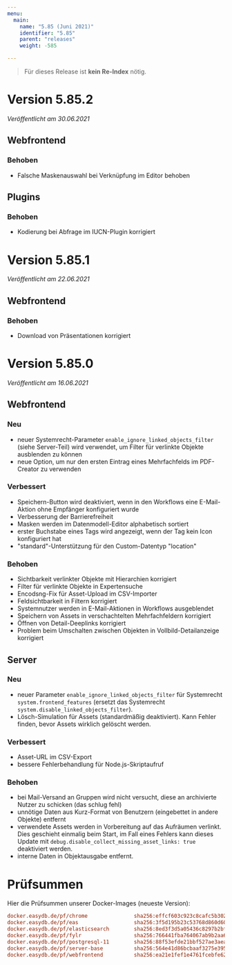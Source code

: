 ```yaml
---
menu:
  main:
    name: "5.85 (Juni 2021)"
    identifier: "5.85"
    parent: "releases"
    weight: -585

---
```


> Für dieses Release ist **kein Re-Index** nötig. 

# Version 5.85.2

*Veröffentlicht am 30.06.2021*

## Webfrontend

### Behoben

* Falsche Maskenauswahl bei Verknüpfung im Editor behoben

## Plugins

### Behoben

* Kodierung bei Abfrage im IUCN-Plugin korrigiert

# Version 5.85.1

*Veröffentlicht am 22.06.2021*

## Webfrontend

### Behoben

* Download von Präsentationen korrigiert

# Version 5.85.0

*Veröffentlicht am 16.06.2021*

## Webfrontend

### Neu

* neuer Systemrecht-Parameter `enable_ignore_linked_objects_filter` (siehe Server-Teil) wird verwendet, um Filter für verlinkte Objekte ausblenden zu können
* neue Option, um nur den ersten Eintrag eines Mehrfachfelds im PDF-Creator zu verwenden

### Verbessert

* Speichern-Button wird deaktiviert, wenn in den Workflows eine E-Mail-Aktion ohne Empfänger konfiguriert wurde
* Verbesserung der Barrierefreiheit
* Masken werden im Datenmodell-Editor alphabetisch sortiert
* erster Buchstabe eines Tags wird angezeigt, wenn der Tag kein Icon konfiguriert hat
* "standard"-Unterstützung für den Custom-Datentyp "location"

### Behoben

* Sichtbarkeit verlinkter Objekte mit Hierarchien korrigiert
* Filter für verlinkte Objekte in Expertensuche
* Encodsng-Fix für Asset-Upload im CSV-Importer
* Feldsichtbarkeit in Filtern korrigiert
* Systemnutzer werden in E-Mail-Aktionen in Workflows ausgeblendet
* Speichern von Assets in verschachtelten Mehrfachfeldern korrigiert
* Öffnen von Detail-Deeplinks korrigiert
* Problem beim Umschalten zwischen Objekten in Vollbild-Detailanzeige korrigiert

## Server

### Neu

* neuer Parameter `enable_ignore_linked_objects_filter` für Systemrecht `system.frontend_features` (ersetzt das Systemrecht `system.disable_linked_objects_filter`).
* Lösch-Simulation für Assets (standardmäßig deaktiviert). Kann Fehler finden, bevor Assets wirklich gelöscht werden.

### Verbessert

* Asset-URL im CSV-Export
* bessere Fehlerbehandlung für Node.js-Skriptaufruf

### Behoben

* bei Mail-Versand an Gruppen wird nicht versucht, diese an archivierte Nutzer zu schicken (das schlug fehl)
* unnötige Daten aus Kurz-Format von Benutzern (eingebettet in andere Objekte) entfernt
* verwendete Assets werden in Vorbereitung auf das Aufräumen verlinkt. Dies geschieht einmalig beim Start, im Fall eines Fehlers kann dieses Update mit `debug.disable_collect_missing_asset_links: true` deaktiviert werden.
* interne Daten in Objektausgabe entfernt.

# Prüfsummen

Hier die Prüfsummen unserer Docker-Images (neueste Version): 

```ini
docker.easydb.de/pf/chrome               sha256:effcf603c923c8cafc5b302b717353bb43a447a9df858ce0e66e263fae4f93f3
docker.easydb.de/pf/eas                  sha256:3f5d195b23c53768d860d60b343358497296f8f78d5db918cd032fcb80882e74
docker.easydb.de/pf/elasticsearch        sha256:8ed3f3d5a05436c8297b2bf3aa1d359aa1256dc89ceaa429b1daa7c11e4f1ea4
docker.easydb.de/pf/fylr                 sha256:766441fba764067ab9b2aa6674490cbe53f74a2db70a5fd436b80b7fd7ce297b
docker.easydb.de/pf/postgresql-11        sha256:88f53efde21bbf527ae3aea5022f5657c89d7ac8fa75a11c22ffa955ce207012
docker.easydb.de/pf/server-base          sha256:564e41d86bcbaaf3275e3957d58e1b34e6ab93a4454c31fe8040657e7e2ae1bd
docker.easydb.de/pf/webfrontend          sha256:ea21e1fef1e4761fcebfe62660d9c39514f83bf00b3cf3a89deb17447bb62c6b
```
